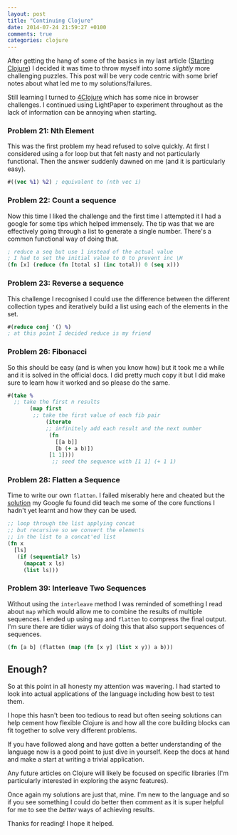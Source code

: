 ```yaml
---
layout: post
title: "Continuing Clojure"
date: 2014-07-24 21:59:27 +0100
comments: true
categories: clojure
---
```


After getting the hang of some of the basics in my last article ([Starting Clojure][starting_clojure]) I decided it was time to throw myself into some *slightly* more challenging puzzles. This post will be very code centric with some brief notes about what led me to my solutions/failures.

<!-- more -->

Still learning I turned to [4Clojure][4clojure] which has some nice in browser challenges. I continued using LightPaper to experiment throughout as the lack of information can be annoying when starting.

### Problem 21: Nth Element

This was the first problem my head refused to solve quickly. At first I considered using a for loop but that felt nasty and not particularly functional. Then the answer suddenly dawned on me (and it is particularly easy).

```clojure
#((vec %1) %2) ; equivalent to (nth vec i)
```

### Problem 22: Count a sequence

Now this time I liked the challenge and the first time I attempted it I had a google for some tips which helped immensely. The tip was that we are effectively going through a list to generate a single number. There's a common functional way of doing that.

```clojure
; reduce a seq but use 1 instead of the actual value
; I had to set the initial value to 0 to prevent inc \H
(fn [x] (reduce (fn [total s] (inc total)) 0 (seq x)))
```

### Problem 23: Reverse a sequence

This challenge I recognised I could use the difference between the different collection types and iteratively build a list using each of the elements in the set.

```clojure
#(reduce conj '() %)
; at this point I decided reduce is my friend
```

### Problem 26: Fibonacci

So this should be easy (and is when you know how) but it took me a while and it is solved in the official docs. I did pretty much copy it but I did make sure to learn how it worked and so please do the same.

```clojure
#(take %
  ;; take the first n results
       (map first
        ;; take the first value of each fib pair
            (iterate
            ;; infinitely add each result and the next number
             (fn
               [[a b]]
               [b (+ a b)])
             [1 1])))
              ;; seed the sequence with [1 1] (+ 1 1)
```

### Problem 28: Flatten a Sequence

Time to write our own `flatten`. I failed miserably here and cheated but the [solution][prob_28] my Google fu found did teach me some of the core functions I hadn't yet learnt and how they can be used.

```clojure
;; loop through the list applying concat
;; but recursive so we convert the elements
;; in the list to a concat'ed list
(fn x
  [ls]
   (if (sequential? ls)
     (mapcat x ls)
     (list ls)))
```

### Problem 39: Interleave Two Sequences

Without using the `interleave` method I was reminded of something I read about `map` which would allow me to combine the results of multiple sequences. I ended up using `map` and `flatten` to compress the final output. I'm sure there are tidier ways of doing this that also support sequences of sequences.

```clojure
(fn [a b] (flatten (map (fn [x y] (list x y)) a b)))
```

## Enough?

So at this point in all honesty my attention was wavering. I had started to look into actual applications of the language including how best to test them.

I hope this hasn't been too tedious to read but often seeing solutions can help cement how flexible Clojure is and how all the core building blocks can fit together to solve very different problems.

If you have followed along and have gotten a better understanding of the language now is a good point to just dive in yourself. Keep the docs at hand and make a start at writing a trivial application.

Any future articles on Clojure will likely be focused on specific libraries (I'm particularly interested in exploring the async features).

Once again my solutions are just that, mine. I'm new to the language and so if you see something I could do better then comment as it is super helpful for me to see the *better* ways of achieving results.

Thanks for reading! I hope it helped.

[starting_clojure]: http://www.darrencoxall.com/clojure/starting-clojure/ "Getting started with Clojure"
[prob_28]: http://stackoverflow.com/questions/16155597/clojure-what-is-wrong-with-my-implementation-of-flatten
[4clojure]: http://www.4clojure.com "Browser based Clojure challenges"
